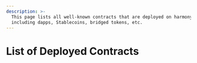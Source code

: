 ```yaml
---
description: >-
  This page lists all well-known contracts that are deployed on harmony
  including dapps, Stablecoins, bridged tokens, etc.
---
```


# List of Deployed Contracts

